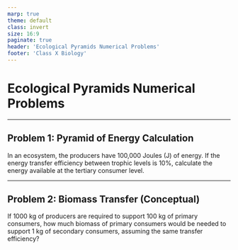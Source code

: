 ```yaml
---
marp: true
theme: default
class: invert
size: 16:9
paginate: true
header: 'Ecological Pyramids Numerical Problems'
footer: 'Class X Biology'
---
```


# Ecological Pyramids Numerical Problems

---

## Problem 1: Pyramid of Energy Calculation

In an ecosystem, the producers have 100,000 Joules (J) of energy. If the energy transfer efficiency between trophic levels is 10%, calculate the energy available at the tertiary consumer level.

---

## Problem 2: Biomass Transfer (Conceptual)

If 1000 kg of producers are required to support 100 kg of primary consumers, how much biomass of primary consumers would be needed to support 1 kg of secondary consumers, assuming the same transfer efficiency?
